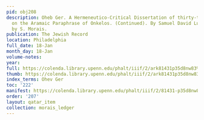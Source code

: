 ```yaml
---
pid: obj208
description: Oheb Ger. A Hermeneutico-Critical Dissertation of thirty-two Sections,
  on the Aramaic Paraphrase of Onkelos. (Continued). By Samuel David Luzzatto. Translated
  by S. Morais.
publication: The Jewish Record
location: Philadelphia
full_date: 18-Jan
month_day: 18-Jan
volume-notes:
year:
full: https://colenda.library.upenn.edu/phalt/iiif/2/ark81431p35d8nw83%2FSHA256E-s7690312--cea269534370b02e4b4b7cfbdc62acfe9a32462be362ce083eda20ac043a08c5.jpeg/full/3500,/0/default.jpg
thumb: https://colenda.library.upenn.edu/phalt/iiif/2/ark81431p35d8nw83%2FSHA256E-s7690312--cea269534370b02e4b4b7cfbdc62acfe9a32462be362ce083eda20ac043a08c5.jpeg/full/!200,200/0/default.jpg
index_terms: Ohev Ger
toc: '222'
manifest: https://colenda.library.upenn.edu/phalt/iiif/2/81431-p35d8nw83/manifest
order: '207'
layout: qatar_item
collection: morais_ledger
---
```

